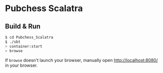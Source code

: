 # Pubchess Scalatra #

## Build & Run ##

```sh
$ cd Pubchess_Scalatra
$ ./sbt
> container:start
> browse
```

If `browse` doesn't launch your browser, manually open [http://localhost:8080/](http://localhost:8080/) in your browser.
